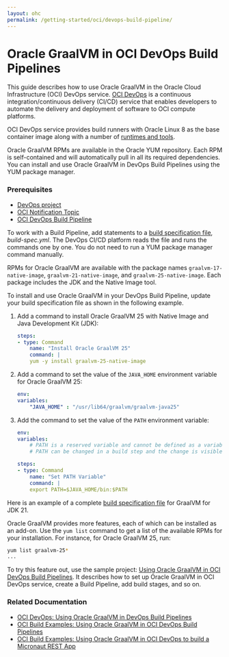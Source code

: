 ```yaml
---
layout: ohc
permalink: /getting-started/oci/devops-build-pipeline/
---
```


# Oracle GraalVM in OCI DevOps Build Pipelines

This guide describes how to use Oracle GraalVM in the Oracle Cloud Infrastructure (OCI) DevOps service.
[OCI DevOps](https://www.oracle.com/in/devops/devops-service/) is a continuous integration/continuous delivery (CI/CD) service that enables developers to automate the delivery and deployment of software to OCI compute platforms.

OCI DevOps service provides build runners with Oracle Linux 8 as the base container image along with a number of [runtimes and tools](https://docs.oracle.com/en-us/iaas/Content/devops/using/runtime_details.htm).

Oracle GraalVM RPMs are available in the Oracle YUM repository.
Each RPM is self-contained and will automatically pull in all its required dependencies.
You can install and use Oracle GraalVM in DevOps Build Pipelines using the YUM package manager.

### Prerequisites

- [DevOps project](https://docs.oracle.com/en-us/iaas/Content/devops/using/create_project.htm#create_a_project)
- [OCI Notification Topic](https://docs.oracle.com/en-us/iaas/Content/Notification/Tasks/create-topic.htm#top)
- [OCI DevOps Build Pipeline](https://docs.oracle.com/en-us/iaas/Content/devops/using/create_buildpipeline.htm)

To work with a Build Pipeline, add statements to a [build specification file](https://docs.oracle.com/en-us/iaas/Content/devops/using/build_specs.htm), _build-spec.yml_.
The DevOps CI/CD platform reads the file and runs the commands one by one.
You do not need to run a YUM package manager command manually.

RPMs for Oracle GraalVM are available with the package names `graalvm-17-native-image`, `graalvm-21-native-image`, and `graalvm-25-native-image`.
Each package includes the JDK and the Native Image tool.

To install and use Oracle GraalVM in your DevOps Build Pipeline, update your build specification file as shown in the following example.

1. Add a command to install Oracle GraalVM 25 with Native Image and Java Development Kit (JDK):

    ```yml
    steps:
    - type: Command
        name: "Install Oracle GraalVM 25"
        command: |
        yum -y install graalvm-25-native-image
    ```

2. Add a command to set the value of the `JAVA_HOME` environment variable for Oracle GraalVM 25:

    ```yml
    env:
    variables:
        "JAVA_HOME" : "/usr/lib64/graalvm/graalvm-java25"
    ```

3. Add the command to set the value of the `PATH` environment variable:

    ```yml
    env:
    variables:
        # PATH is a reserved variable and cannot be defined as a variable.
        # PATH can be changed in a build step and the change is visible in subsequent steps.

    steps:
    - type: Command
        name: "Set PATH Variable"
        command: |
        export PATH=$JAVA_HOME/bin:$PATH
    ```

Here is an example of a complete [build specification file](https://github.com/oracle-devrel/oci-devops-examples/blob/main/oci-build-examples/oci_devops_build_with_graalenterprise/build_spec_oracle_graalvm_jdk21.yaml) for GraalVM for JDK 21.

Oracle GraalVM provides more features, each of which can be installed as an add-on.
Use the `yum list` command to get a list of the available RPMs for your installation.
For instance, for Oracle GraalVM 25, run:
```bash
yum list graalvm-25*
...
```

To try this feature out, use the sample project: [Using Oracle GraalVM in OCI DevOps Build Pipelines](https://github.com/oracle-devrel/oci-devops-examples/tree/main/oci-build-examples/oci_devops_build_with_graalenterprise).
It describes how to set up Oracle GraalVM in OCI DevOps service, create a Build Pipeline, add build stages, and so on.

### Related Documentation

* [OCI DevOps: Using Oracle GraalVM in DevOps Build Pipelines](https://docs.oracle.com/en-us/iaas/Content/devops/using/graalvm.htm)
* [OCI Build Examples: Using Oracle GraalVM in OCI DevOps Build Pipelines](https://github.com/oracle-devrel/oci-devops-examples/tree/main/oci-build-examples/oci_devops_build_with_graalenterprise)
* [OCI Build Examples: Using Oracle GraalVM in OCI DevOps to build a Micronaut REST App](https://github.com/oracle-devrel/oci-devops-examples/tree/main/oci-build-examples/oci_devops_graalee_micronaut)

